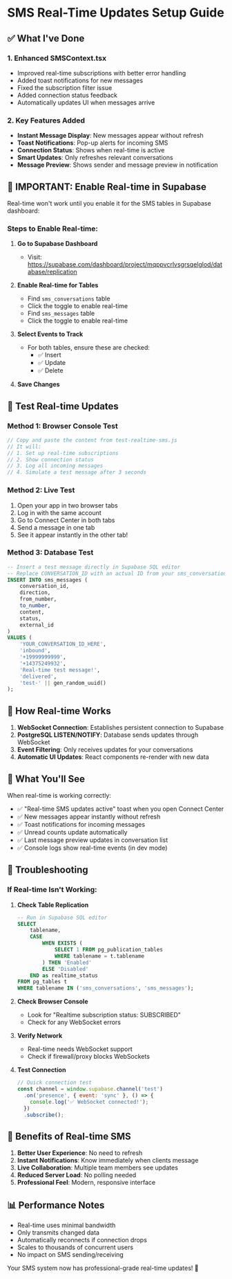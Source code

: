 # SMS Real-Time Updates Setup Guide

## ✅ What I've Done

### 1. **Enhanced SMSContext.tsx**
- Improved real-time subscriptions with better error handling
- Added toast notifications for new messages
- Fixed the subscription filter issue
- Added connection status feedback
- Automatically updates UI when messages arrive

### 2. **Key Features Added**
- **Instant Message Display**: New messages appear without refresh
- **Toast Notifications**: Pop-up alerts for incoming SMS
- **Connection Status**: Shows when real-time is active
- **Smart Updates**: Only refreshes relevant conversations
- **Message Preview**: Shows sender and message preview in notification

## 🚨 IMPORTANT: Enable Real-time in Supabase

Real-time won't work until you enable it for the SMS tables in Supabase dashboard:

### Steps to Enable Real-time:

1. **Go to Supabase Dashboard**
   - Visit: https://supabase.com/dashboard/project/mqppvcrlvsgrsqelglod/database/replication

2. **Enable Real-time for Tables**
   - Find `sms_conversations` table
   - Click the toggle to enable real-time
   - Find `sms_messages` table  
   - Click the toggle to enable real-time

3. **Select Events to Track**
   - For both tables, ensure these are checked:
     - ✅ Insert
     - ✅ Update
     - ✅ Delete

4. **Save Changes**

## 🧪 Test Real-time Updates

### Method 1: Browser Console Test
```javascript
// Copy and paste the content from test-realtime-sms.js
// It will:
// 1. Set up real-time subscriptions
// 2. Show connection status
// 3. Log all incoming messages
// 4. Simulate a test message after 3 seconds
```

### Method 2: Live Test
1. Open your app in two browser tabs
2. Log in with the same account
3. Go to Connect Center in both tabs
4. Send a message in one tab
5. See it appear instantly in the other tab!

### Method 3: Database Test
```sql
-- Insert a test message directly in Supabase SQL editor
-- Replace CONVERSATION_ID with an actual ID from your sms_conversations table
INSERT INTO sms_messages (
    conversation_id,
    direction,
    from_number,
    to_number,
    content,
    status,
    external_id
)
VALUES (
    'YOUR_CONVERSATION_ID_HERE',
    'inbound',
    '+19999999999',
    '+14375249932',
    'Real-time test message!',
    'delivered',
    'test-' || gen_random_uuid()
);
```

## 📱 How Real-time Works

1. **WebSocket Connection**: Establishes persistent connection to Supabase
2. **PostgreSQL LISTEN/NOTIFY**: Database sends updates through WebSocket
3. **Event Filtering**: Only receives updates for your conversations
4. **Automatic UI Updates**: React components re-render with new data

## 🎯 What You'll See

When real-time is working correctly:
- ✅ "Real-time SMS updates active" toast when you open Connect Center
- ✅ New messages appear instantly without refresh
- ✅ Toast notifications for incoming messages
- ✅ Unread counts update automatically
- ✅ Last message preview updates in conversation list
- ✅ Console logs show real-time events (in dev mode)

## 🔧 Troubleshooting

### If Real-time Isn't Working:

1. **Check Table Replication**
   ```sql
   -- Run in Supabase SQL editor
   SELECT 
       tablename,
       CASE 
           WHEN EXISTS (
               SELECT 1 FROM pg_publication_tables 
               WHERE tablename = t.tablename
           ) THEN 'Enabled'
           ELSE 'Disabled'
       END as realtime_status
   FROM pg_tables t
   WHERE tablename IN ('sms_conversations', 'sms_messages');
   ```

2. **Check Browser Console**
   - Look for "Realtime subscription status: SUBSCRIBED"
   - Check for any WebSocket errors

3. **Verify Network**
   - Real-time needs WebSocket support
   - Check if firewall/proxy blocks WebSockets

4. **Test Connection**
   ```javascript
   // Quick connection test
   const channel = window.supabase.channel('test')
     .on('presence', { event: 'sync' }, () => {
       console.log('✅ WebSocket connected!');
     })
     .subscribe();
   ```

## 🚀 Benefits of Real-time SMS

1. **Better User Experience**: No need to refresh
2. **Instant Notifications**: Know immediately when clients message
3. **Live Collaboration**: Multiple team members see updates
4. **Reduced Server Load**: No polling needed
5. **Professional Feel**: Modern, responsive interface

## 📊 Performance Notes

- Real-time uses minimal bandwidth
- Only transmits changed data
- Automatically reconnects if connection drops
- Scales to thousands of concurrent users
- No impact on SMS sending/receiving

Your SMS system now has professional-grade real-time updates! 🎉
